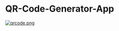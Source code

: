 # QR-Code-Generator-App

[![qrcode.png](https://i.postimg.cc/Jzz0nwSy/qrcode.png)](https://qrcodegenerator22.netlify.app/)
